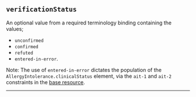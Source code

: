 ## `verificationStatus`

An optional value from a required terminology binding containing the values;
- `unconfirmed`
- `confirmed`
- `refuted`
- `entered-in-error`.

Note: The use of `entered-in-error` dictates the population of the `AllergyIntolerance.clinicalStatus` element, via the `ait-1` and `ait-2` constraints in the [base resource](https://hl7.org/fhir/R4/allergyintolerance.html#invs).

---

